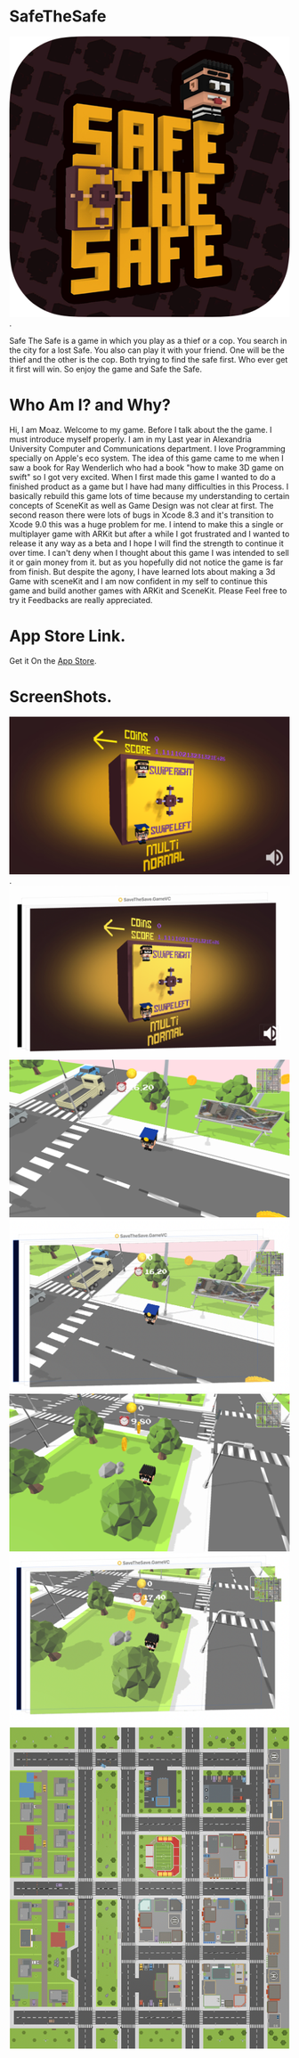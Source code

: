 

# SafeTheSafe
![Screenshot](ScreenShots/Icon.png).

Safe The Safe is a game in which you play as a thief or a cop. You search in the city for a lost Safe. You also can play it with your friend. One will be the thief and the other is the cop. Both trying to find the safe first. Who ever get it first will win. So enjoy the game and Safe the Safe.


# Who Am I? and Why?


Hi, 
I am Moaz. Welcome to my game. Before I talk about the the game. I must introduce  myself properly. I am in my Last year in Alexandria University Computer and Communications department. I love Programming specially on Apple's eco system. 
The idea of this game came to me when I saw a book for Ray Wenderlich who had a book "how to make 3D game on swift" so I got very excited.
When I first made this game I wanted to do a finished product as a game but I have had many difficulties in this Process. I basically rebuild this game lots of time because my understanding to certain concepts of SceneKit as well as Game Design was not clear at first. The second reason there were lots of bugs in Xcode 8.3 and it's transition to Xcode 9.0 this was a huge problem for me. 
I intend to make this a single or multiplayer game with ARKit but after a while I got frustrated and I wanted to release it any way as a beta and I hope I will find the strength to continue it over time. 
I can't deny when I thought about this game I was intended to sell it or gain money from it. but as you hopefully did not notice the game is far from finish. But despite the agony, I have learned lots about making a 3d Game with sceneKit and I am now confident in my self to continue this game and build another games with ARKit and SceneKit. Please Feel free to try it Feedbacks are really appreciated.

# App Store Link.
Get it On the [App Store](https://itunes.apple.com/us/app/safe-the-safe/id1428057459?ls=1&mt=8).



# ScreenShots.

![Screenshot](ScreenShots/1.PNG).
![Screenshot](ScreenShots/2.png)
![Screenshot](ScreenShots/3.PNG)
![Screenshot](ScreenShots/4.png)
![Screenshot](ScreenShots/5.PNG)
![Screenshot](ScreenShots/6.png)
![Screenshot](ScreenShots/7.PNG)











